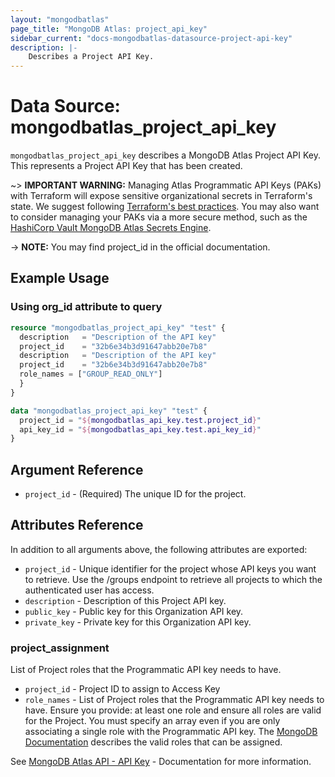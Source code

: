 ```yaml
---
layout: "mongodbatlas"
page_title: "MongoDB Atlas: project_api_key"
sidebar_current: "docs-mongodbatlas-datasource-project-api-key"
description: |-
    Describes a Project API Key.
---
```


# Data Source: mongodbatlas_project_api_key

`mongodbatlas_project_api_key` describes a MongoDB Atlas Project API Key. This represents a Project API Key that has been created.

~> **IMPORTANT WARNING:** Managing Atlas Programmatic API Keys (PAKs) with Terraform will expose sensitive organizational secrets in Terraform's state. We suggest following [Terraform's best practices](https://developer.hashicorp.com/terraform/language/state/sensitive-data). You may also want to consider managing your PAKs via a more secure method, such as the [HashiCorp Vault MongoDB Atlas Secrets Engine](https://developer.hashicorp.com/vault/docs/secrets/mongodbatlas).

-> **NOTE:** You may find project_id in the official documentation.

## Example Usage

### Using org_id attribute to query
```terraform
resource "mongodbatlas_project_api_key" "test" {
  description   = "Description of the API key"
  project_id    = "32b6e34b3d91647abb20e7b8"
  description   = "Description of the API key"
  project_id    = "32b6e34b3d91647abb20e7b8"
  role_names = ["GROUP_READ_ONLY"]
  }
}

data "mongodbatlas_project_api_key" "test" {
  project_id = "${mongodbatlas_api_key.test.project_id}"
  api_key_id = "${mongodbatlas_api_key.test.api_key_id}"
}
```

## Argument Reference

* `project_id` - (Required) The unique ID for the project.

## Attributes Reference

In addition to all arguments above, the following attributes are exported:

* `project_id` - Unique identifier for the project whose API keys you want to retrieve. Use the /groups endpoint to retrieve all projects to which the authenticated user has access.
* `description` - Description of this Project API key.
* `public_key` - Public key for this Organization API key.
* `private_key` - Private key for this Organization API key.

### project_assignment
List of Project roles that the Programmatic API key needs to have.

* `project_id` -  Project ID to assign to Access Key
* `role_names` -  List of Project roles that the Programmatic API key needs to have. Ensure you provide: at least one role and ensure all roles are valid for the Project. You must specify an array even if you are only associating a single role with the Programmatic API key. The [MongoDB Documentation](https://www.mongodb.com/docs/atlas/reference/user-roles/#project-roles) describes the valid roles that can be assigned.
    

See [MongoDB Atlas API - API Key](https://www.mongodb.com/docs/atlas/reference/api/projectApiKeys/get-all-apiKeys-in-one-project/) - Documentation for more information.
